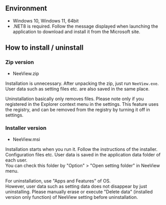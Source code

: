 ## Environment

  * Windows 10, Windows 11, 64bit
  * .NET8 is required. Follow the message displayed when launching the application to download and install it from the Microsoft site.

## How to install / uninstall

### Zip version

  * NeeView<VERSION/>.zip

  Installation is unnecessary. After unpacking the zip, just run `NeeView.exe`.
  User data such as setting files etc. are also saved in the same place.  

  Uninstallation basically only removes files. 
  Please note only if you registered in the Explorer context menu in the settings. This feature uses the registry, and can be removed from the registry by turning it off in settings.

### Installer version

  * NeeView<VERSION/>.msi

  Installation starts when you run it. Follow the instructions of the installer.  
  Configuration files etc. User data is saved in the application data folder of each user.  
  You can check this folder by "Option" > "Open setting folder" in NeeView menu.  
  
  For uninstallation, use "Apps and Features" of OS.  
  However, user data such as setting data does not disappear by just uninstalling.
  Please manually erase or execute "Delete data" (installed version only function) of NeeView setting before uninstallation.
